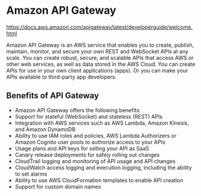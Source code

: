 # Amazon API Gateway
https://docs.aws.amazon.com/apigateway/latest/developerguide/welcome.html

Amazon API Gateway is an AWS service that enables you to create, publish, maintain, monitor, and secure your own REST and WebSocket APIs at any scale. You can create robust, secure, and scalable APIs that access AWS or other web services, as well as data stored in the AWS Cloud. You can create APIs for use in your own client applications (apps). Or you can make your APIs available to third-party app developers.

## Benefits of API Gateway
- Amazon API Gateway offers the following benefits:
- Support for stateful (WebSocket) and stateless (REST) APIs
- Integration with AWS services such as AWS Lambda, Amazon Kinesis, and Amazon DynamoDB
- Ability to use IAM roles and policies, AWS Lambda Authorizers or Amazon Cognito user pools to authorize access to your APIs
- Usage plans and API keys for selling your API as SaaS
- Canary release deployments for safely rolling out changes
- CloudTrail logging and monitoring of API usage and API changes
- CloudWatch access logging and execution logging, including the ability to set alarms
- Ability to use AWS CloudFormation templates to enable API creation
- Support for custom domain names
